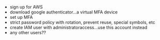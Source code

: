 - sign up for AWS
- download google authenticator…a virtual MFA device
- set up MFA 
- strict password policy with rotation, prevent reuse, special symbols, etc
- create IAM user with administratoraccess…use this account instead
- any other users??
